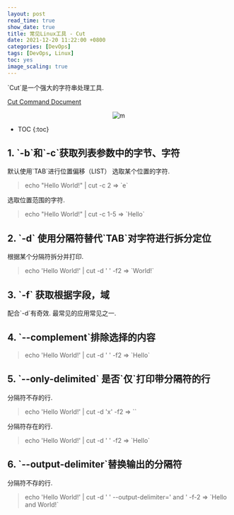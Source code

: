 ```yaml
---
layout: post
read_time: true
show_date: true
title: 常见Linux工具 - Cut
date: 2021-12-20 11:22:00 +0800
categories: [DevOps]
tags: [DevOps, Linux]
toc: yes
image_scaling: true
---
```


\`Cut\`是一个强大的字符串处理工具.

[Cut Command Document](https://linuxize.com/post/linux-cut-command/)

<div align="center"><img src="{{site.baseurl}}images/{{page.date | date: "%Y-%m"}}/2.png" alt="m"/></div>

- TOC
  {:toc}

## 1. \`-b\`和\`-c\`获取列表参数中的字节、字符

默认使用\`TAB\`进行位置偏移（LIST）
选取某个位置的字符.

> echo "Hello World!" \| cut -c 2 => \`e\`

选取位置范围的字符.

> echo "Hello World!" \| cut -c 1-5 => \`Hello\`

## 2. **\`-d\`** 使用分隔符替代\`TAB\`对字符进行拆分定位

根据某个分隔符拆分并打印.

> echo 'Hello World!' \| cut -d ' ' -f2 => \`World!\`

## 3. **\`-f\`** 获取根据字段，域

配合\`-d\`有奇效. 最常见的应用常见之一.

## 4. \`--complement\`排除选择的内容

> echo 'Hello World!' \| cut -d ' ' -f2 => \`Hello\`

## 5. \`--only-delimited\` 是否\`仅\`打印带分隔符的行

分隔符不存的行.

> echo 'Hello World!' \| cut -d 'x' -f2 => \`\`

分隔符存在的行.

> echo 'Hello World!' \| cut -d ' ' -f2 => \`Hello\`

## 6. \`--output-delimiter\`替换输出的分隔符

分隔符不存的行.

> echo 'Hello World!' \| cut -d ' ' --output-delimiter=' and ' -f-2 => \`Hello and World!\`
